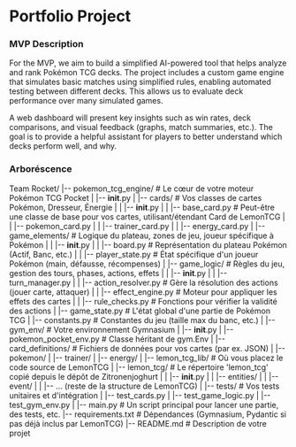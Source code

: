 # Portfolio Project


### MVP Description
For the MVP, we aim to build a simplified AI-powered tool that helps analyze and rank Pokémon TCG decks. The project includes a custom game engine that simulates basic matches using simplified rules, enabling automated testing between different decks. This allows us to evaluate deck performance over many simulated games.

A web dashboard will present key insights such as win rates, deck comparisons, and visual feedback (graphs, match summaries, etc.). The goal is to provide a helpful assistant for players to better understand which decks perform well, and why.


### Arboréscence


Team Rocket/
|-- pokemon_tcg_engine/      # Le cœur de votre moteur Pokémon TCG Pocket
|   |-- __init__.py
|   |-- cards/               # Vos classes de cartes Pokémon, Dresseur, Énergie
|   |   |-- __init__.py
|   |   |-- base_card.py       # Peut-être une classe de base pour vos cartes, utilisant/étendant Card de LemonTCG
|   |   |-- pokemon_card.py
|   |   |-- trainer_card.py
|   |   |-- energy_card.py
|   |-- game_elements/       # Logique du plateau, zones de jeu, joueur spécifique à Pokémon
|   |   |-- __init__.py
|   |   |-- board.py           # Représentation du plateau Pokémon (Actif, Banc, etc.)
|   |   |-- player_state.py    # État spécifique d'un joueur Pokémon (main, défausse, récompenses)
|   |-- game_logic/          # Règles du jeu, gestion des tours, phases, actions, effets
|   |   |-- __init__.py
|   |   |-- turn_manager.py
|   |   |-- action_resolver.py # Gère la résolution des actions (jouer carte, attaquer)
|   |   |-- effect_engine.py   # Moteur pour appliquer les effets des cartes
|   |   |-- rule_checks.py     # Fonctions pour vérifier la validité des actions
|   |-- game_state.py        # L'état global d'une partie de Pokémon TCG
|   |-- constants.py         # Constantes du jeu (taille max du banc, etc.)
|
|-- gym_env/                 # Votre environnement Gymnasium
|   |-- __init__.py
|   |-- pokemon_pocket_env.py  # Classe héritant de gym.Env
|
|-- card_definitions/        # Fichiers de données pour vos cartes (par ex. JSON)
|   |-- pokemon/
|   |-- trainer/
|   |-- energy/
|
|-- lemon_tcg_lib/           # Où vous placez le code source de LemonTCG
|   |-- lemon_tcg/           # Le répertoire 'lemon_tcg' copié depuis le dépôt de Zitronenjoghurt
|   |   |-- __init__.py
|   |   |-- entities/
|   |   |-- event/
|   |   |-- ... (reste de la structure de LemonTCG)
|
|-- tests/                   # Vos tests unitaires et d'intégration
|   |-- test_cards.py
|   |-- test_game_logic.py
|   |-- test_gym_env.py
|
|-- main.py                  # Un script principal pour lancer une partie, des tests, etc.
|-- requirements.txt         # Dépendances (Gymnasium, Pydantic si pas déjà inclus par LemonTCG)
|-- README.md                # Description de votre projet